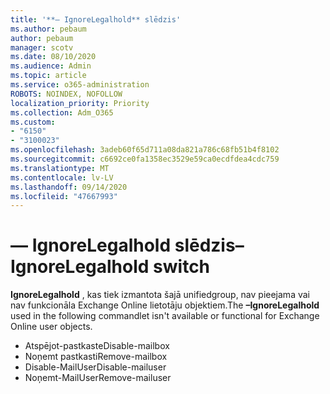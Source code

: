 ```yaml
---
title: '**— IgnoreLegalhold** slēdzis'
ms.author: pebaum
author: pebaum
manager: scotv
ms.date: 08/10/2020
ms.audience: Admin
ms.topic: article
ms.service: o365-administration
ROBOTS: NOINDEX, NOFOLLOW
localization_priority: Priority
ms.collection: Adm_O365
ms.custom:
- "6150"
- "3100023"
ms.openlocfilehash: 3adeb60f65d711a08da821a786c68fb51b4f8102
ms.sourcegitcommit: c6692ce0fa1358ec3529e59ca0ecdfdea4cdc759
ms.translationtype: MT
ms.contentlocale: lv-LV
ms.lasthandoff: 09/14/2020
ms.locfileid: "47667993"
---
```

# <a name="ignorelegalhold-switch"></a><span data-ttu-id="832ca-102">**— IgnoreLegalhold** slēdzis</span><span class="sxs-lookup"><span data-stu-id="832ca-102">**–IgnoreLegalhold** switch</span></span>

<span data-ttu-id="832ca-103">**IgnoreLegalhold** , kas tiek izmantota šajā unifiedgroup, nav pieejama vai nav funkcionāla Exchange Online lietotāju objektiem.</span><span class="sxs-lookup"><span data-stu-id="832ca-103">The **–IgnoreLegalhold** used in the following commandlet isn't available or functional for Exchange Online user objects.</span></span>

- <span data-ttu-id="832ca-104">Atspējot-pastkaste</span><span class="sxs-lookup"><span data-stu-id="832ca-104">Disable-mailbox</span></span>
- <span data-ttu-id="832ca-105">Noņemt pastkasti</span><span class="sxs-lookup"><span data-stu-id="832ca-105">Remove-mailbox</span></span>
- <span data-ttu-id="832ca-106">Disable-MailUser</span><span class="sxs-lookup"><span data-stu-id="832ca-106">Disable-mailuser</span></span>
- <span data-ttu-id="832ca-107">Noņemt-MailUser</span><span class="sxs-lookup"><span data-stu-id="832ca-107">Remove-mailuser</span></span>